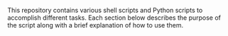 This repository contains various shell scripts and Python scripts to accomplish different tasks. Each section below describes the purpose of the script along with a brief explanation of how to use them.
